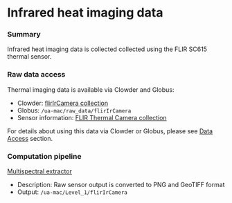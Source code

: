 # Infrared heat imaging data

### Summary

Infrared heat imaging data is collected collected using the FLIR SC615 thermal sensor.

### Raw data access

Thermal imaging data is available via Clowder and Globus:

* Clowder: [flirIrCamera collection](https://terraref.ncsa.illinois.edu/clowder/collection/57278c4de4b03269d7053865)
* Globus:  `/ua-mac/raw_data/flirIrCamera`
* Sensor information: [FLIR Thermal Camera collection](https://terraref.ncsa.illinois.edu/clowder/datasets/5817877a4f0ce77b6655b320)

For details about using this data via Clowder or Globus, please see [Data Access](/how-to-access-data.md) section.

### Computation pipeline

[Multispectral extractor](https://github.com/terraref/extractors-multispectral)

* Description: Raw sensor output is converted to PNG and GeoTIFF format
* Output: `/ua-mac/Level_1/flirIrCamera`

